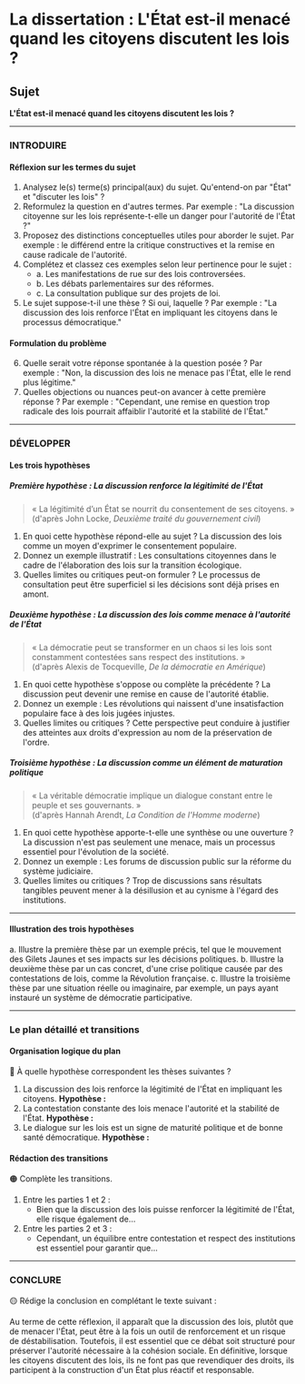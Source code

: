 # La dissertation : L'État est-il menacé quand les citoyens discutent les lois ?

## Sujet
**L'État est-il menacé quand les citoyens discutent les lois ?**

---

### INTRODUIRE

#### Réflexion sur les termes du sujet

1. Analysez le(s) terme(s) principal(aux) du sujet. Qu'entend-on par "État" et "discuter les lois" ? 
2. Reformulez la question en d'autres termes. Par exemple : "La discussion citoyenne sur les lois représente-t-elle un danger pour l'autorité de l'État ?"
3. Proposez des distinctions conceptuelles utiles pour aborder le sujet. Par exemple : le différend entre la critique constructives et la remise en cause radicale de l'autorité.
4. Complétez et classez ces exemples selon leur pertinence pour le sujet :
   - a. Les manifestations de rue sur des lois controversées.
   - b. Les débats parlementaires sur des réformes.
   - c. La consultation publique sur des projets de loi.
5. Le sujet suppose-t-il une thèse ? Si oui, laquelle ? Par exemple : "La discussion des lois renforce l'État en impliquant les citoyens dans le processus démocratique."

#### Formulation du problème

6. Quelle serait votre réponse spontanée à la question posée ? Par exemple : "Non, la discussion des lois ne menace pas l'État, elle le rend plus légitime."
7. Quelles objections ou nuances peut-on avancer à cette première réponse ? Par exemple : "Cependant, une remise en question trop radicale des lois pourrait affaiblir l'autorité et la stabilité de l'État."

---

### DÉVELOPPER

#### Les trois hypothèses

##### Première hypothèse : La discussion renforce la légitimité de l'État

> « La légitimité d’un État se nourrit du consentement de ses citoyens. »  
> (d'après John Locke, *Deuxième traité du gouvernement civil*)

1. En quoi cette hypothèse répond-elle au sujet ? La discussion des lois comme un moyen d'exprimer le consentement populaire.
2. Donnez un exemple illustratif : Les consultations citoyennes dans le cadre de l'élaboration des lois sur la transition écologique.
3. Quelles limites ou critiques peut-on formuler ? Le processus de consultation peut être superficiel si les décisions sont déjà prises en amont.

##### Deuxième hypothèse : La discussion des lois comme menace à l'autorité de l'État

> « La démocratie peut se transformer en un chaos si les lois sont constamment contestées sans respect des institutions. »  
> (d'après Alexis de Tocqueville, *De la démocratie en Amérique*)

1. En quoi cette hypothèse s'oppose ou complète la précédente ? La discussion peut devenir une remise en cause de l'autorité établie.
2. Donnez un exemple : Les révolutions qui naissent d'une insatisfaction populaire face à des lois jugées injustes.
3. Quelles limites ou critiques ? Cette perspective peut conduire à justifier des atteintes aux droits d'expression au nom de la préservation de l'ordre.

##### Troisième hypothèse : La discussion comme un élément de maturation politique

> « La véritable démocratie implique un dialogue constant entre le peuple et ses gouvernants. »  
> (d'après Hannah Arendt, *La Condition de l'Homme moderne*)

1. En quoi cette hypothèse apporte-t-elle une synthèse ou une ouverture ? La discussion n'est pas seulement une menace, mais un processus essentiel pour l'évolution de la société.
2. Donnez un exemple : Les forums de discussion public sur la réforme du système judiciaire.
3. Quelles limites ou critiques ? Trop de discussions sans résultats tangibles peuvent mener à la désillusion et au cynisme à l'égard des institutions.

---

#### Illustration des trois hypothèses

a. Illustre la première thèse par un exemple précis, tel que le mouvement des Gilets Jaunes et ses impacts sur les décisions politiques.
b. Illustre la deuxième thèse par un cas concret, d'une crise politique causée par des contestations de lois, comme la Révolution française.
c. Illustre la troisième thèse par une situation réelle ou imaginaire, par exemple, un pays ayant instauré un système de démocratie participative.

---

### Le plan détaillé et transitions

#### Organisation logique du plan

🔴 À quelle hypothèse correspondent les thèses suivantes ?

1. La discussion des lois renforce la légitimité de l'État en impliquant les citoyens. **Hypothèse :**
2. La contestation constante des lois menace l'autorité et la stabilité de l'État. **Hypothèse :**
3. Le dialogue sur les lois est un signe de maturité politique et de bonne santé démocratique. **Hypothèse :**

#### Rédaction des transitions

🟠 Complète les transitions.

1. Entre les parties 1 et 2 :  
   - Bien que la discussion des lois puisse renforcer la légitimité de l'État, elle risque également de… 
2. Entre les parties 2 et 3 :  
   - Cependant, un équilibre entre contestation et respect des institutions est essentiel pour garantir que…

---

### CONCLURE

🟡 Rédige la conclusion en complétant le texte suivant :

Au terme de cette réflexion, il apparaît que la discussion des lois, plutôt que de menacer l'État, peut être à la fois un outil de renforcement et un risque de déstabilisation. Toutefois, il est essentiel que ce débat soit structuré pour préserver l'autorité nécessaire à la cohésion sociale. En définitive, lorsque les citoyens discutent des lois, ils ne font pas que revendiquer des droits, ils participent à la construction d'un État plus réactif et responsable.